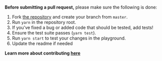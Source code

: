 **Before submitting a pull request,** please make sure the following is done:

1. Fork [the repository](https://github.com/fkhadra/react-morphing-modal) and create your branch from `master`.
2. Run `yarn` in the repository root.
3. If you've fixed a bug or added code that should be tested, add tests!
4. Ensure the test suite passes (`yarn test`).
5. Run `yarn start` to test your changes in the playground.
6. Update the readme if needed

**Learn more about contributing [here](https://github.com/fkhadra/react-morphing-modal/blob/master/CONTRIBUTING.md)**
